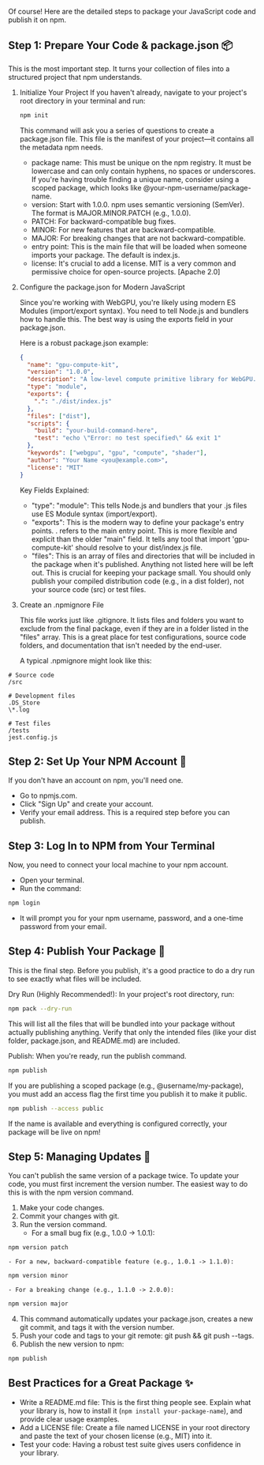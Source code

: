 Of course! Here are the detailed steps to package your JavaScript code and publish it on npm.

## Step 1: Prepare Your Code & package.json 📦

This is the most important step. It turns your collection of files into a structured project that npm understands.

1. Initialize Your Project
   If you haven't already, navigate to your project's root directory in your terminal and run:

   ```bash
   npm init
   ```

   This command will ask you a series of questions to create a package.json file. This file is the manifest of your project—it contains all the metadata npm needs.

   - package name: This must be unique on the npm registry. It must be lowercase and can only contain hyphens, no spaces or underscores. If you're having trouble finding a unique name, consider using a scoped package, which looks like @your-npm-username/package-name.
   - version: Start with 1.0.0. npm uses semantic versioning (SemVer). The format is MAJOR.MINOR.PATCH (e.g., 1.0.0).
   - PATCH: For backward-compatible bug fixes.
   - MINOR: For new features that are backward-compatible.
   - MAJOR: For breaking changes that are not backward-compatible.
   - entry point: This is the main file that will be loaded when someone imports your package. The default is index.js.
   - license: It's crucial to add a license. MIT is a very common and permissive choice for open-source projects. [Apache 2.0]

2. Configure the package.json for Modern JavaScript

   Since you're working with WebGPU, you're likely using modern ES Modules (import/export syntax). You need to tell Node.js and bundlers how to handle this. The best way is using the exports field in your package.json.

   Here is a robust package.json example:

   ```json
   {
     "name": "gpu-compute-kit",
     "version": "1.0.0",
     "description": "A low-level compute primitive library for WebGPU.",
     "type": "module",
     "exports": {
       ".": "./dist/index.js"
     },
     "files": ["dist"],
     "scripts": {
       "build": "your-build-command-here",
       "test": "echo \"Error: no test specified\" && exit 1"
     },
     "keywords": ["webgpu", "gpu", "compute", "shader"],
     "author": "Your Name <you@example.com>",
     "license": "MIT"
   }
   ```

   Key Fields Explained:

   - "type": "module": This tells Node.js and bundlers that your .js files use ES Module syntax (import/export).
   - "exports": This is the modern way to define your package's entry points. . refers to the main entry point. This is more flexible and explicit than the older "main" field. It tells any tool that import 'gpu-compute-kit' should resolve to your dist/index.js file.
   - "files": This is an array of files and directories that will be included in the package when it's published. Anything not listed here will be left out. This is crucial for keeping your package small. You should only publish your compiled distribution code (e.g., in a dist folder), not your source code (src) or test files.

3. Create an .npmignore File

   This file works just like .gitignore. It lists files and folders you want to exclude from the final package, even if they are in a folder listed in the "files" array. This is a great place for test configurations, source code folders, and documentation that isn't needed by the end-user.

   A typical .npmignore might look like this:

```
# Source code
/src

# Development files
.DS_Store
\*.log

# Test files
/tests
jest.config.js
```

## Step 2: Set Up Your NPM Account 📝

If you don't have an account on npm, you'll need one.

- Go to npmjs.com.
- Click "Sign Up" and create your account.
- Verify your email address. This is a required step before you can publish.

## Step 3: Log In to NPM from Your Terminal

Now, you need to connect your local machine to your npm account.

- Open your terminal.
- Run the command:

```bash
npm login
```

- It will prompt you for your npm username, password, and a one-time password from your email.

## Step 4: Publish Your Package 🚀

This is the final step. Before you publish, it's a good practice to do a dry run to see exactly what files will be included.

Dry Run (Highly Recommended!): In your project's root directory, run:

```bash
npm pack --dry-run
```

This will list all the files that will be bundled into your package without actually publishing anything. Verify that only the intended files (like your dist folder, package.json, and README.md) are included.

Publish: When you're ready, run the publish command.

```bash
npm publish
```

If you are publishing a scoped package (e.g., @username/my-package), you must add an access flag the first time you publish it to make it public.

```bash
npm publish --access public
```

If the name is available and everything is configured correctly, your package will be live on npm!

## Step 5: Managing Updates 🔄

You can't publish the same version of a package twice. To update your code, you must first increment the version number. The easiest way to do this is with the npm version command.

1. Make your code changes.
2. Commit your changes with git.
3. Run the version command.
   - For a small bug fix (e.g., 1.0.0 -> 1.0.1):

```bash
npm version patch
```

    - For a new, backward-compatible feature (e.g., 1.0.1 -> 1.1.0):

```bash
npm version minor
```

    - For a breaking change (e.g., 1.1.0 -> 2.0.0):

```bash
npm version major
```

4. This command automatically updates your package.json, creates a new git commit, and tags it with the version number.
5. Push your code and tags to your git remote: git push && git push --tags.
6. Publish the new version to npm:

```bash
npm publish
```

## Best Practices for a Great Package ✨

- Write a README.md file: This is the first thing people see. Explain what your library is, how to install it (`npm install your-package-name`), and provide clear usage examples.
- Add a LICENSE file: Create a file named LICENSE in your root directory and paste the text of your chosen license (e.g., MIT) into it.
- Test your code: Having a robust test suite gives users confidence in your library.

